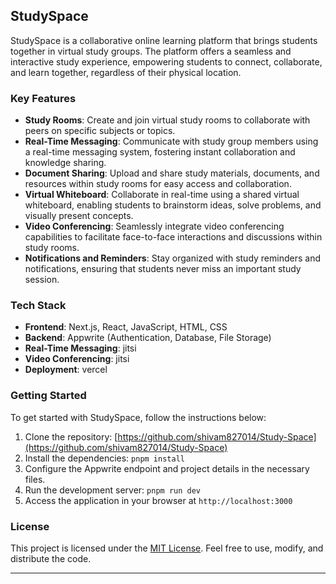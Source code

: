 
## StudySpace

StudySpace is a collaborative online learning platform that brings students together in virtual study groups. The platform offers a seamless and interactive study experience, empowering students to connect, collaborate, and learn together, regardless of their physical location.

### Key Features

- **Study Rooms**: Create and join virtual study rooms to collaborate with peers on specific subjects or topics.
- **Real-Time Messaging**: Communicate with study group members using a real-time messaging system, fostering instant collaboration and knowledge sharing.
- **Document Sharing**: Upload and share study materials, documents, and resources within study rooms for easy access and collaboration.
- **Virtual Whiteboard**: Collaborate in real-time using a shared virtual whiteboard, enabling students to brainstorm ideas, solve problems, and visually present concepts.
- **Video Conferencing**: Seamlessly integrate video conferencing capabilities to facilitate face-to-face interactions and discussions within study rooms.
- **Notifications and Reminders**: Stay organized with study reminders and notifications, ensuring that students never miss an important study session.

### Tech Stack

- **Frontend**: Next.js, React, JavaScript, HTML, CSS
- **Backend**: Appwrite (Authentication, Database, File Storage)
- **Real-Time Messaging**: jitsi
- **Video Conferencing**: jitsi
- **Deployment**: vercel

### Getting Started

To get started with StudySpace, follow the instructions below:

1. Clone the repository: [https://github.com/shivam827014/Study-Space](https://github.com/shivam827014/Study-Space)
2. Install the dependencies: `pnpm install`
3. Configure the Appwrite endpoint and project details in the necessary files.
4. Run the development server: `pnpm run dev`
5. Access the application in your browser at `http://localhost:3000`

<!-- ### Contribution Guidelines

We welcome contributions from the community to make StudySpace even better. If you'd like to contribute, please follow the guidelines outlined in [CONTRIBUTING.md](link-to-contributing-file). -->

### License

This project is licensed under the [MIT License](link-to-license-file). Feel free to use, modify, and distribute the code.

<!-- ### Acknowledgments

We would like to thank the contributors and open-source community for their valuable contributions to the development of StudySpace. -->

---
#
